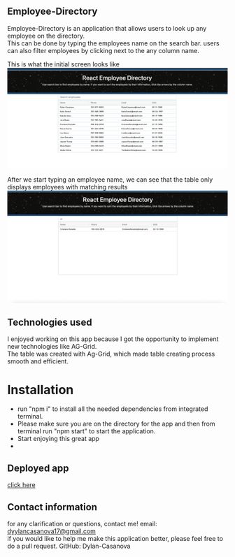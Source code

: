 ## Employee-Directory

Employee-Directory is an application that allows users to look up any employee on the directory.<br>
This can be done by typing the employees name on the search bar. users can also filter employees by clicking next to the any column name.<br>

This is what the initial screen looks like<br>
![initialScreen](./src/assets/1.png) <br>

After we start typing an employee name, we can see that the table only displays employees with matching results <br>
![filteredResults](./src/assets/2.png)

## Technologies used 
I enjoyed working on this app because I got the opportunity to implement new technologies like AG-Grid. <br>
The table was created with Ag-Grid, which made table creating process smooth and efficient. <br>

# Installation
<ul>
<li>run "npm i" to install all the needed dependencies from integrated terminal.</li>
<li>Please make sure you are on the directory for the app and then from terminal run "npm start" to start the application.</li>
<li> Start enjoying this great app<li> </ul>

## Deployed app
<a href=""> click here </a>

## Contact information 

for any clarification or questions, contact me! email: dyylancasanova17@gmail.com <br>
if you would like to help me make this application better, please feel free to do a pull request.
GitHub: Dylan-Casanova


